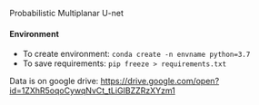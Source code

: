 Probabilistic Multiplanar U-net

#### Environment
- To create environment: `conda create -n envname python=3.7`
- To save requirements: `pip freeze > requirements.txt`

Data is on google drive: https://drive.google.com/open?id=1ZXhR5oqoCywqNvCt_tLiGIBZZRzXYzm1
